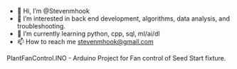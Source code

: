 - 👋 Hi, I’m @Stevenmhook
- 👀 I’m interested in back end development, algorithms, data analysis, and troubleshooting.
- 🌱 I’m currently learning python, cpp, sql, ml/ai/dl
- 📫 How to reach me stevenmhook@gmail.com


PlantFanControl.INO - Arduino Project for Fan control of Seed Start fixture. 
